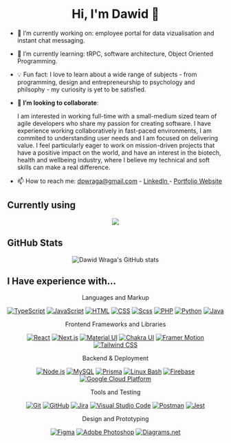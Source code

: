 <h1 align="center">Hi, I'm Dawid 👋</h1>

- 🔭 I’m currently working on: employee portal for data vizualisation and instant chat messaging.

- 🌱 I’m currently learning: tRPC, software architecture, Object Oriented Programming.

- 💡 Fun fact: I love to learn about a wide range of subjects - from programming, design and entrepreneurship to psychology and philsophy - my curiosity is yet to be satisfied.

- 🤝 **I’m looking to collaborate**:

  I am interested in working full-time with a small-medium sized team of agile developers who share my passion for creating software. I have experience working collaboratively in fast-paced environments, I am commited to understanding user needs and I am focused on delivering value. I feel particularly eager to work on mission-driven projects that have a positive impact on the world, and have an interest in the biotech, health and wellbeing industry, where I believe my technical and soft skills can make a real difference.

- 📫 How to reach me:
  dpwraga@gmail.com - <a href="https://linkedin.com/in/dawid-wraga"> LinkedIn </a> - <a href="https://dawidwraga.com"> Portfolio Website  </a>

<h2>Currently using</h2>

<div align="center">
  <img src="https://skillicons.dev/icons?i=ts,react,mui,next,nodejs,mysql,gcp,bash" />
</div>

<h2>GitHub Stats</h2>
<div align="center">

![Dawid Wraga's GitHub stats][github-stats-url]

  <!-- <img src="https://github-readme-stats.vercel.app/api/top-langs/?username=DawidWraga&layout=compact&theme=transparent&count_private=true&show_icons=true&langs_count=8&hide=html,css" /> -->
 </div>
<h2>I Have experience with...</h2>
<div align="center">

Languages and Markup

[![TypeScript][typescript-icon]][typescript-url]
[![JavaScript][javascript-icon]][javascript-url]
[![HTML][html-icon]][html-url]
[![CSS][css-icon]][css-url]
[![Scss][scss-icon]][scss-url]
[![PHP][php-icon]][php-url]
[![Python][python-icon]][python-url]
[![Java][java-icon]][java-url]

Frontend Frameworks and Libraries

[![React][react-icon]][react-url]
[![Next.js][next-icon]][next-url]
[![Material UI][mui-icon]][mui-url]
[![Chakra UI][chakra-icon]][chakra-url]
[![Framer Motion][framer-motion-icon]][framer-motion-url]
[![Tailwind CSS][tailwind-icon]][tailwind-url]

<!-- [![React Query][react-query-icon]][react-query-url]
[![React Hook Form][react-hook-form-icon]][react-hook-form-url] -->

Backend & Deployment

[![Node.js][nodejs-icon]][nodejs-url]
[![MySQL][mysql-icon]][mysql-url]
[![Prisma][prisma-icon]][prisma-url]
[![Linux Bash][linux-icon]][linux-url]
[![Firebase][firebase-icon]][firebase-url]
[![Google Cloud Platform][gcp-icon]][gcp-url]

Tools and Testing

[![Git][git-icon]][git-url]
[![GitHub][github-icon]][github-url]
[![Jira][jira-icon]][jira-url]
[![Visual Studio Code][vscode-icon]][vscode-url]
[![Postman][postman-icon]][postman-url]
[![Jest][jest-icon]][jest-url]

Design and Prototyping

[![Figma][figma-icon]][figma-url]
[![Adobe Photoshop][photoshop-icon]][photoshop-url]
[![Diagrams.net][diagrams-icon]][diagrams-url]

</div>



  
[firebase-icon]: https://img.shields.io/badge/Firebase-FFCA28?logo=firebase&logoColor=white&style=flat
[firebase-url]: https://firebase.google.com/
[gcp-icon]: https://img.shields.io/badge/Google%20Cloud-4285F4?logo=google-cloud&logoColor=white&style=flat
[gcp-url]: https://cloud.google.com/
[diagrams-icon]: https://img.shields.io/badge/Diagrams.net-438EFF?logo=DatoCMS&logoColor=white&style=flat
[diagrams-url]: https://www.diagrams.net/
[php-icon]: https://img.shields.io/badge/PHP-777BB4?logo=php&logoColor=white&style=flat
[php-url]: https://www.php.net/
[python-icon]: https://img.shields.io/badge/Python-3776AB?logo=python&logoColor=white&style=flat
[python-url]: https://www.python.org/
[java-icon]: https://img.shields.io/badge/Java-007396?logo=java&logoColor=white&style=flat
[java-url]: https://www.java.com/
[linux-icon]: https://img.shields.io/badge/Linux_Bash-000?logo=linux&logoColor=white&style=flat
[linux-url]: https://www.linux.org/
[windows-icon]: https://img.shields.io/badge/Windows_Bash-0078D6?logo=windows&logoColor=white&style=flat
[windows-url]: https://www.microsoft.com/windows
[jira-icon]: https://img.shields.io/badge/Jira-0052CC?logo=jira&logoColor=white&style=flat
[jira-url]: https://www.atlassian.com/software/jira
[next-icon]: https://img.shields.io/badge/Next.js-000000?logo=next.js&logoColor=white&style=flat
[next-url]: https://nextjs.org/
[prisma-icon]: https://img.shields.io/badge/Prisma-1B222D?logo=prisma&logoColor=white&style=flat
[prisma-url]: https://www.prisma.io/
[chakra-icon]: https://img.shields.io/badge/Chakra_UI-319795?logo=chakra-ui&logoColor=white&style=flat
[chakra-url]: https://chakra-ui.com/
[vscode-icon]: https://img.shields.io/badge/Visual_Studio_Code-007ACC?logo=visual-studio-code&logoColor=white&style=flat
[vscode-url]: https://code.visualstudio.com/
[postman-icon]: https://img.shields.io/badge/Postman-FF6C37?logo=postman&logoColor=white&style=flat
[postman-url]: https://www.postman.com/
[figma-icon]: https://img.shields.io/badge/Figma-F24E1E?logo=figma&logoColor=white&style=flat
[figma-url]: https://www.figma.com/
[photoshop-icon]: https://img.shields.io/badge/Adobe_Photoshop-31A8FF?logo=adobe-photoshop&logoColor=white&style=flat
[photoshop-url]: https://www.adobe.com/products/photoshop.html
[linkedin-shield]: https://img.shields.io/badge/-LinkedIn-black.svg?style=flat&logo=linkedin&colorB=555
[linkedin-url]: https://linkedin.com/in/dawid-wraga
[next-icon]: https://img.shields.io/badge/next.js-20232A?style=flat&logo=nextdotjs&logoColor=white
[next-url]: https://nextjs.org/
[react-query-icon]: https://img.shields.io/badge/-react%20query-FF4154?style=flat&logo=react%20query&logoColor=white
[react-query-url]: https://react-query-v3.tanstack.com/
[react-hook-form-icon]: https://img.shields.io/badge/-react%20hook%20form-EC5990?style=flat&logo=react%20hook%20form&logoColor=white
[react-hook-form-url]: https://react-hook-form.com/
[prisma-icon]: https://img.shields.io/badge/-prisma-2D3748?style=flat&logo=prisma&logoColor=white
[prisma-url]: https://www.prisma.io/
[zustand-icon]: https://img.shields.io/badge/-Zustand-2D3748?style=flat&logo=OpenZeppelin&logoColor=white
[zustand-url]: https://zustand-demo.pmnd.rs/
[chakra-icon]: https://img.shields.io/badge/-Chakra%20ui-319795?style=flat&logo=Chakra%20Ui&logoColor=white
[chakra-url]: https://chakra-ui.com/
[framer-motion-icon]: https://img.shields.io/badge/-Framer%20motion-0055FF?style=flat&logo=Framer&logoColor=white
[framer-motion-url]: https://www.framer.com/motion/
[mysql-icon]: https://img.shields.io/badge/MySQL-4479A1?logo=mysql&logoColor=white&style=flat
[mysql-url]: https://www.mysql.com/
[javascript-icon]: https://img.shields.io/badge/JavaScript-F7DF1E?logo=javascript&logoColor=white&style=flat
[javascript-url]: https://developer.mozilla.org/en-US/docs/Web/JavaScript
[nodejs-icon]: https://img.shields.io/badge/Node.js-339933?logo=node.js&logoColor=white&style=flat
[nodejs-url]: https://nodejs.org/
[html-icon]: https://img.shields.io/badge/HTML-E34F26?logo=html5&logoColor=white&style=flat
[html-url]: https://developer.mozilla.org/en-US/docs/Web/HTML
[css-icon]: https://img.shields.io/badge/CSS-1572B6?logo=css3&logoColor=white&style=flat
[css-url]: https://developer.mozilla.org/en-US/docs/Web/CSS
[scss-icon]: https://img.shields.io/badge/Scss-CC6699?logo=sass&logoColor=white&style=flat
[scss-url]: https://sass-lang.com/
[typescript-icon]: https://img.shields.io/badge/TypeScript-3178C6?logo=TypeScript&logoColor=white&style=flat
[typescript-url]: https://www.typescriptlang.org/
[tailwind-icon]: https://img.shields.io/badge/Tailwind_CSS-38B2AC?logo=tailwind-css&logoColor=white&style=flat
[tailwind-url]: https://tailwindcss.com/
[mui-icon]: https://img.shields.io/badge/Material_UI-0081CB?logo=mui&logoColor=white&style=flat
[mui-url]: https://mui.com/
[jest-icon]: https://img.shields.io/badge/Jest-C21325?logo=jest&logoColor=white&style=flat
[jest-url]: https://jestjs.io/
[react-icon]: https://img.shields.io/badge/React-61DAFB?logo=react&logoColor=white&style=flat
[react-url]: https://reactjs.org/
[git-icon]: https://img.shields.io/badge/Git-F05032?logo=git&logoColor=white&style=flat
[git-url]: https://git-scm.com/
[github-icon]: https://img.shields.io/badge/GitHub-181717?logo=github&logoColor=white&style=flat
[github-url]: https://github.com/

<!-- ![Top Langs](https://github-readme-stats.vercel.app/api/top-langs/?username=DawidWraga&layout=compact) -->

[github-stats-url]: https://github-readme-stats.vercel.app/api?username=DawidWraga&theme=transparent&show_icons=true&count_private=true&hide=stars

<!--
EXAMPLE DESIRED FORMATTING:

[![React][react-icon]][react-url]
[![Git][git-icon]][git-url]
[![GitHub][github-icon]][github-url]

[react-icon]: https://img.shields.io/badge/React-61DAFB?logo=react&logoColor=white&style=flat
[react-url]: https://reactjs.org/
[git-icon]: https://img.shields.io/badge/Git-F05032?logo=git&logoColor=white&style=flat
[git-url]: https://git-scm.com/
[github-icon]: https://img.shields.io/badge/GitHub-181717?logo=github&logoColor=white&style=flat
[github-url]: https://github.com/
-->
